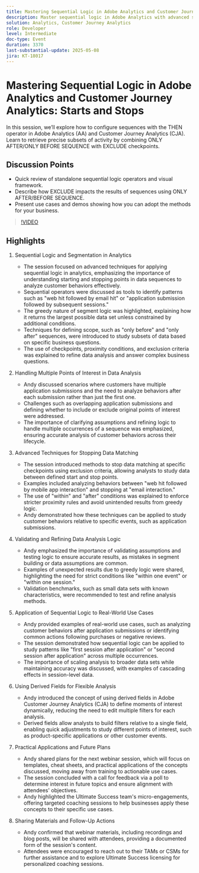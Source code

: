 ```yaml
---
title: Mastering Sequential Logic in Adobe Analytics and Customer Journey Analytics - Starts and Stops
description: Master sequential logic in Adobe Analytics with advanced segmentation, scope controls, and derived fields to uncover customer behavior patterns and improve data accuracy.
solution: Analytics, Customer Journey Analytics
role: Developer
level: Intermediate
doc-type: Event
duration: 3370
last-substantial-update: 2025-05-08
jira: KT-18017
---
```


# Mastering Sequential Logic in Adobe Analytics and Customer Journey Analytics: Starts and Stops

In this session, we’ll explore how to configure sequences with the THEN operator in Adobe Analytics (AA) and Customer Journey Analytics (CJA). Learn to retrieve precise subsets of activity by combining ONLY AFTER/ONLY BEFORE SEQUENCE with EXCLUDE checkpoints.

## Discussion Points

* Quick review of standalone sequential logic operators and visual framework.
* Describe how EXCLUDE impacts the results of sequences using ONLY AFTER/BEFORE SEQUENCE.
* Present use cases and demos showing how you can adopt the methods for your business.

>[!VIDEO](https://video.tv.adobe.com/v/3458040/?learn=on&enablevpops)

## Highlights


1. Sequential Logic and Segmentation in Analytics

   * The session focused on advanced techniques for applying sequential logic in analytics, emphasizing the importance of understanding starting and stopping points in data sequences to analyze customer behaviors effectively.
   * Sequential operators were discussed as tools to identify patterns such as "web hit followed by email hit" or "application submission followed by subsequent sessions."
   * The greedy nature of segment logic was highlighted, explaining how it returns the largest possible data set unless constrained by additional conditions.
   * Techniques for defining scope, such as "only before" and "only after" sequences, were introduced to study subsets of data based on specific business questions.
   * The use of checkpoints, proximity conditions, and exclusion criteria was explained to refine data analysis and answer complex business questions.

2. Handling Multiple Points of Interest in Data Analysis

   * Andy discussed scenarios where customers have multiple application submissions and the need to analyze behaviors after each submission rather than just the first one.
   * Challenges such as overlapping application submissions and defining whether to include or exclude original points of interest were addressed.
   * The importance of clarifying assumptions and refining logic to handle multiple occurrences of a sequence was emphasized, ensuring accurate analysis of customer behaviors across their lifecycle.

3. Advanced Techniques for Stopping Data Matching

   * The session introduced methods to stop data matching at specific checkpoints using exclusion criteria, allowing analysts to study data between defined start and stop points.
   * Examples included analyzing behaviors between "web hit followed by mobile app interaction" and stopping at "email interaction."
   * The use of "within" and "after" conditions was explained to enforce stricter proximity rules and avoid unintended results from greedy logic.
   * Andy demonstrated how these techniques can be applied to study customer behaviors relative to specific events, such as application submissions.

4. Validating and Refining Data Analysis Logic

   * Andy emphasized the importance of validating assumptions and testing logic to ensure accurate results, as mistakes in segment building or data assumptions are common.
   * Examples of unexpected results due to greedy logic were shared, highlighting the need for strict conditions like "within one event" or "within one session."
   * Validation benchmarks, such as small data sets with known characteristics, were recommended to test and refine analysis methods.

5. Application of Sequential Logic to Real-World Use Cases

   * Andy provided examples of real-world use cases, such as analyzing customer behaviors after application submissions or identifying common actions following purchases or negative reviews.
   * The session demonstrated how sequential logic can be applied to study patterns like "first session after application" or "second session after application" across multiple occurrences.
   * The importance of scaling analysis to broader data sets while maintaining accuracy was discussed, with examples of cascading effects in session-level data.

6. Using Derived Fields for Flexible Analysis

   * Andy introduced the concept of using derived fields in Adobe Customer Journey Analytics (CJA) to define moments of interest dynamically, reducing the need to edit multiple filters for each analysis.
   * Derived fields allow analysts to build filters relative to a single field, enabling quick adjustments to study different points of interest, such as product-specific applications or other customer events.

7. Practical Applications and Future Plans

   * Andy shared plans for the next webinar session, which will focus on templates, cheat sheets, and practical applications of the concepts discussed, moving away from training to actionable use cases.
   * The session concluded with a call for feedback via a poll to determine interest in future topics and ensure alignment with attendees' objectives.
   * Andy highlighted the Ultimate Success team's micro-engagements, offering targeted coaching sessions to help businesses apply these concepts to their specific use cases.

8. Sharing Materials and Follow-Up Actions

   * Andy confirmed that webinar materials, including recordings and blog posts, will be shared with attendees, providing a documented form of the session's content.
   * Attendees were encouraged to reach out to their TAMs or CSMs for further assistance and to explore Ultimate Success licensing for personalized coaching sessions.
